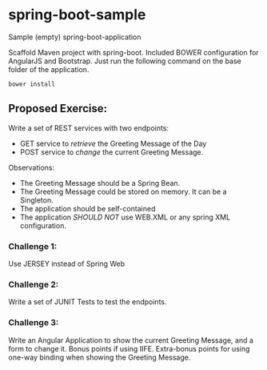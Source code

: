 # spring-boot-sample
Sample (empty) spring-boot-application

Scaffold Maven project with spring-boot. Included BOWER configuration for AngularJS and Bootstrap. Just run the following command on the base folder of the application.

    bower install

## Proposed Exercise:
Write a set of REST services with two endpoints:

* GET service to *retrieve* the Greeting Message of the Day
* POST service to *change* the current Greeting Message.

Observations:
* The Greeting Message should be a Spring Bean.
* The Greeting Message could be stored on memory. It can be a Singleton. 
* The application should be self-contained
* The application *SHOULD NOT* use WEB.XML or any spring XML configuration.

### Challenge 1:
Use JERSEY instead of Spring Web

### Challenge 2:
Write a set of JUNIT Tests to test the endpoints.

### Challenge 3:
Write an Angular Application to show the current Greeting Message, and a form to change it. Bonus points if using IIFE. 
Extra-bonus points for using one-way binding when showing the Greeting Message.
